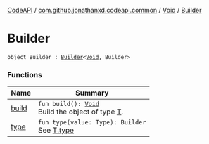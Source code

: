 [CodeAPI](../../../index.md) / [com.github.jonathanxd.codeapi.common](../../index.md) / [Void](../index.md) / [Builder](.)

# Builder

`object Builder : `[`Builder`](../../../com.github.jonathanxd.codeapi.base/-typed/-builder/index.md)`<`[`Void`](../index.md)`, Builder>`

### Functions

| Name | Summary |
|---|---|
| [build](build.md) | `fun build(): `[`Void`](../index.md)<br>Build the object of type [T](#). |
| [type](type.md) | `fun type(value: Type): Builder`<br>See [T.type](#) |
